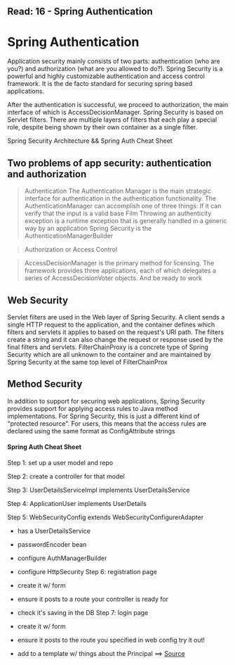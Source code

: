 Read: 16 - Spring Authentication
---------------------------------------------------------------------------------------
# Spring Authentication
Application security mainly consists of two parts: authentication (who are you?) and authorization (what are you allowed to do?).
Spring Security is a powerful and highly customizable authentication and access control framework. It is the de facto standard for securing spring based applications.

After the authentication is successful, we proceed to authorization, the main interface of which is AccessDecisionManager.
Spring Security is based on Servlet filters. There are multiple layers of filters that each play a special role, despite being shown by their own container as a single filter.

Spring Security Architecture && Spring Auth Cheat Sheet

## Two problems of app security: authentication and authorization

> Authentication The Authentication Manager is the main strategic interface for authentication in the authentication functionality. The AuthenticationManager can accomplish one of three things: If it can verify that the input is a valid base Film Throwing an authenticity exception is a runtime exception that is generally handled in a generic way by an application Spring Security is the AuthenticationManagerBuilder

> Authorization or Access Control

> AccessDecisionManager is the primary method for licensing. The framework provides three applications, each of which delegates a series of AccessDecisionVoter objects. And be ready to work

## Web Security
Servlet filters are used in the Web layer of Spring Security. A client sends a single HTTP request to the application, and the container defines which filters and servlets it applies to based on the request's URI path. The filters create a string and it can also change the request or response used by the final filters and servlets. FilterChainProxy is a concrete type of Spring Security which are all unknown to the container and are maintained by Spring Security at the same top level of FilterChainProx

## Method Security
In addition to support for securing web applications, Spring Security provides support for applying access rules to Java method implementations. For Spring Security, this is just a different kind of "protected resource". For users, this means that the access rules are declared using the same format as ConfigAttribute strings

#### Spring Auth Cheat Sheet
Step 1: set up a user model and repo

Step 2: create a controller for that model

Step 3: UserDetailsServiceImpl implements UserDetailsService

Step 4: ApplicationUser implements UserDetails

Step 5: WebSecurityConfig extends WebSecurityConfigurerAdapter

- has a UserDetailsService
- passwordEncoder bean
- configure AuthManagerBuilder
- configure HttpSecurity
Step 6: registration page

- create it w/ form
- ensure it posts to a route your controller is ready for
- check it's saving in the DB
 Step 7: login page
- create it w/ form
- ensure it posts to the route you specified in web config
try it out!
- add to a template w/ things about the Principal ==> [Source](https://github.com/codefellows/seattle-java-401d2/blob/master/SpringAuthCheatSheet.md)

